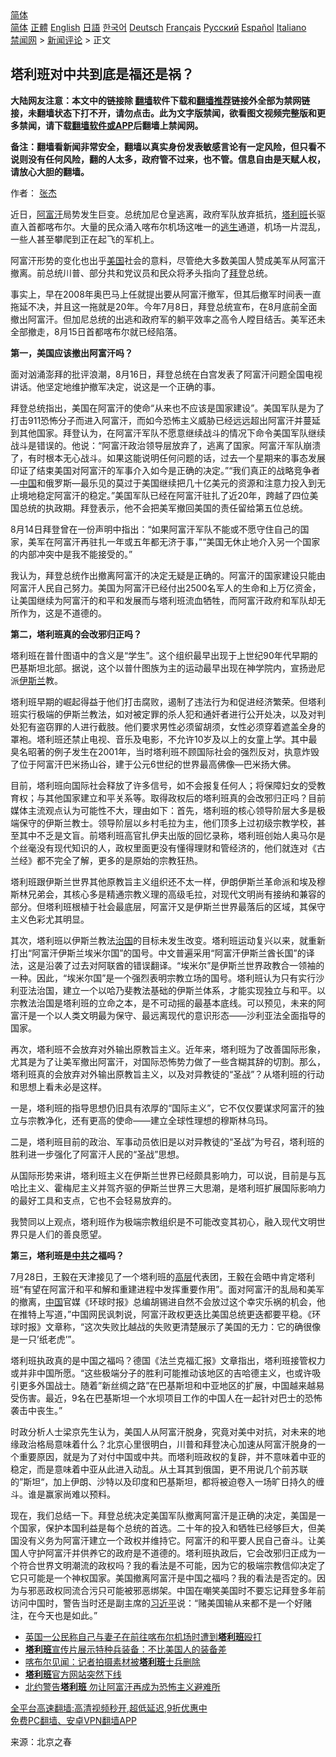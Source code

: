  <!-- 面包屑导航 --> <div class="breadcrumb"><!-- GTranslate: https://gtranslate.io/ -->  <div class="switcher notranslate">  <div class="selected">  <a href="#" onclick="return false;"> 简体</a>  </div>  <div class="option">  <a href="https://www.bannedbook.org" onclick="doGTranslate('zh-CN|zh-CN');jQuery('div.switcher div.selected a').html(jQuery(this).html());return false;" title="简体中文" class="nturl selected"> 简体</a>  <a href="https://www.bannedbook.org/zh-tw/" onclick="doGTranslate('zh-CN|zh-TW');jQuery('div.switcher div.selected a').html(jQuery(this).html());return false;" title="繁體中文" class="nturl"> 正體</a>  <a href="https://www.bannedbook.org/en/" onclick="doGTranslate('zh-CN|en');jQuery('div.switcher div.selected a').html(jQuery(this).html());return false;" title="English" class="nturl"> English</a>  <a href="https://www.bannedbook.org/ja/" onclick="doGTranslate('zh-CN|ja');jQuery('div.switcher div.selected a').html(jQuery(this).html());return false;" title="日本語" class="nturl"> 日語</a>  <a href="https://www.bannedbook.org/ko/" onclick="doGTranslate('zh-CN|ko');jQuery('div.switcher div.selected a').html(jQuery(this).html());return false;" title="한국어" class="nturl"> 한국어</a>  <a href="https://www.bannedbook.org/de/" onclick="doGTranslate('zh-CN|de');jQuery('div.switcher div.selected a').html(jQuery(this).html());return false;" title="Deutsch" class="nturl"> Deutsch</a>  <a href="https://www.bannedbook.org/fr/" onclick="doGTranslate('zh-CN|fr');jQuery('div.switcher div.selected a').html(jQuery(this).html());return false;" title="Français" class="nturl"> Français</a>  <a href="https://www.bannedbook.org/ru/" onclick="doGTranslate('zh-CN|ru');jQuery('div.switcher div.selected a').html(jQuery(this).html());return false;" title="Русский" class="nturl"> Русский</a>  <a href="https://www.bannedbook.org/es/" onclick="doGTranslate('zh-CN|es');jQuery('div.switcher div.selected a').html(jQuery(this).html());return false;" title="Español" class="nturl"> Español</a>  <a href="https://www.bannedbook.org/it/" onclick="doGTranslate('zh-CN|it');jQuery('div.switcher div.selected a').html(jQuery(this).html());return false;" title="Italiano" class="nturl"> Italiano</a>  </div>  </div>      <div class='breadcrumb-sub'><!-- Breadcrumb NavXT 6.3.0 --> <a href="https://www.bannedbook.org/" class="home">禁闻网</a> &gt; <a href="https://www.bannedbook.org/bnews/comments/" class="category">新闻评论</a> &gt; 正文</div></div><h2>塔利班对中共到底是福还是祸？</h2> <p class="notice"><b>大陆网友注意：本文中的链接除 <a href="https://github.com/bannedbook/fanqiang" >翻墙</a>软件下载和<a href="https://github.com/killgcd/justmysocks/blob/master/README.md">翻墙推荐</a>链接外全部为禁网链接，未翻墙状态下打不开，请勿点击。此为文字版禁闻，欲看图文视频完整版和更多禁闻，请下载<a href="https://github.com/bannedbook/fanqiang">翻墙软件或APP</a>后翻墙上禁闻网。</p><p>备注：翻墙看新闻非常安全，翻墙以真实身份发表敏感言论有一定风险，但只看不说则没有任何风险，翻的人太多，政府管不过来，也不管。信息自由是天赋人权，请放心大胆的翻墙。</b></p>  <div class="entry"> <p>作者： <a href="https://www.bannedbook.org/bnews/tag/%e5%bc%a0%e6%9d%b0/" class="st_tag internal_tag" rel="tag" title="标签 张杰 下的日志">张杰</a></p> <p>近日，<a href="https://www.bannedbook.org/bnews/tag/%e9%98%bf%e5%af%8c%e6%b1%97/" class="st_tag internal_tag" rel="tag" title="标签 阿富汗 下的日志">阿富汗</a>局势发生巨变。总统加尼仓皇逃离，政府军队放弃抵抗，<a href="https://www.bannedbook.org/bnews/tag/%e5%a1%94%e5%88%a9%e7%8f%ad/" class="st_tag internal_tag" rel="tag" title="标签 塔利班 下的日志">塔利班</a>长驱直入首都喀布尔。大量的民众涌入喀布尔机场这唯一的<span class='wp_keywordlink'><a href="https://www.bannedbook.org/forum5/topic38.html" title="劫难逃生有秘诀" target="_blank">逃生</a></span>通道，机场一片混乱，一些人甚至攀爬到正在起飞的军机上。</p> <p>阿富汗形势的变化也出乎<a href="https://www.bannedbook.org/bnews/tag/%e7%be%8e%e5%9b%bd/" class="st_tag internal_tag" rel="tag" title="标签 美国 下的日志">美国</a>社会的意料，尽管绝大多数美国人赞成美军从阿富汗撤离。前总统川普、部分共和党议员和民众将矛头指向了<a href="https://www.bannedbook.org/bnews/tag/%e6%8b%9c%e7%99%bb/" class="st_tag internal_tag" rel="tag" title="标签 拜登 下的日志">拜登</a>总统。</p> <p>事实上，早在2008年奥巴马上任就提出要从阿富汗撤军，但其后撤军时间表一直拖延不决，并且这一拖就是20年。今年7月8日，拜登总统宣布，在8月底前全面撤出阿富汗。但加尼总统的出逃和政府军的躺平效率之高令人瞠目结舌。美军还未全部撤走，8月15日首都喀布尔就已经陷落。</p> <p><strong>第一，美国应该撤出阿富汗吗？</strong></p> <p>面对汹涌澎拜的批评浪潮，8月16日，拜登总统在白宫发表了阿富汗问题全国电视讲话。他坚定地维护撤军决定，说这是一个正确的事。</p>  <p>拜登总统指出，美国在阿富汗的使命“从来也不应该是国家建设”。美国军队是为了打击911恐怖分子而进入阿富汗，而如今恐怖主义威胁已经远远超出阿富汗并蔓延到其他国家。拜登认为，在阿富汗军队不愿意继续战斗的情况下命令美国军队继续战斗是错误的。他说：“阿富汗政治领导层放弃了，逃离了国家。阿富汗军队崩溃了，有时根本无心战斗。如果这能说明任何问题的话，过去一个星期来的事态发展印证了结束美国对阿富汗的军事介入如今是正确的决定。”“我们真正的战略竞争者&#8212;<span class='wp_keywordlink_affiliate'><a href="https://www.bannedbook.org/" title="中国" target="_blank">中国</a></span>和俄罗斯&#8212;最乐见的莫过于美国继续把几十亿美元的资源和注意力投入到无止境地稳定阿富汗的稳定。”美国军队已经在阿富汗驻扎了近20年，跨越了四位美国总统的执政期。拜登表示，他不会把美军撤回美国的责任留给第五位总统。</p> <p>8月14日拜登曾在一份声明中指出：“如果阿富汗军队不能或不愿守住自己的国家，美军在阿富汗再驻扎一年或五年都无济于事，”“美国无休止地介入另一个国家的内部冲突中是我不能接受的。”</p> <p>我认为，拜登总统作出撤离阿富汗的决定无疑是正确的。阿富汗的国家建设只能由阿富汗人民自己努力。美国为阿富汗已经付出2500名军人的生命和上万亿资金，让美国继续为阿富汗的和平和发展而与塔利班流血牺牲，而阿富汗政府和军队却无所作为，这是不道德的。</p> <p><strong>第二，塔利班真的会改邪归正吗？</strong></p> <p>塔利班在普什图语中的含义是“学生”。这个组织最早出现于上世纪90年代早期的巴基斯坦北部。据说，这个以普什图族为主的运动最早出现在神学院内，宣扬逊尼派<a href="https://www.bannedbook.org/bnews/tag/%e4%bc%8a%e6%96%af%e5%85%b0/" class="st_tag internal_tag" rel="tag" title="标签 伊斯兰 下的日志">伊斯兰</a>教。</p> <p>塔利班早期的崛起得益于他们打击腐败，遏制了违法行为和促进经济繁荣。但塔利班实行极端的伊斯兰教法，如对被定罪的杀人犯和通奸者进行公开处决，以及对判处犯有盗窃罪的人进行截肢。他们要求男性必须留胡须，女性必须穿着遮盖全身的罩袍。塔利班还禁止电视、音乐及电影，不允许10岁及以上的女童上学。其中最臭名昭著的例子发生在2001年，当时塔利班不顾国际社会的强烈反对，执意炸毁了位于阿富汗巴米扬山谷，建于公元6世纪的世界最高佛像—巴米扬大佛。</p>  <p>目前，塔利班向国际社会释放了许多信号，如不会报复任何人；将保障妇女的受教育权；与其他国家建立和平关系等。取得政权后的塔利班真的会改邪归正吗？目前媒体主流观点认为可能性不大，理由如下：首先，塔利班的核心领导阶层大多是极端保守的伊斯兰教士。领导阶层以乡村毛拉为主，他们顶多上过初级宗教学校，甚至其中不乏是文盲。前塔利班高官扎伊夫出版的回忆录称，塔利班创始人奥马尔是个丝毫没有现代知识的人，政权里面更没有懂得理财和管经济的，他们就连对《古兰经》都不完全了解，更多的是原始的宗教狂热。</p> <p>塔利班跟伊斯兰世界其他原教旨主义组织还不太一样，伊朗伊斯兰革命派和埃及穆斯林兄弟会，其核心多是精通宗教义理的高级毛拉，对现代文明尚有接纳和兼容的部分。但塔利班根植于社会最底层，阿富汗又是伊斯兰世界最落后的区域，其保守主义色彩尤其明显。</p> <p>其次，塔利班以伊斯兰教法<span class='wp_keywordlink'><a href="https://www.bannedbook.org/forum24/topic8925.html" title="《治国大道》" target="_blank">治国</a></span>的目标未发生改变。塔利班运动复兴以来，就重新打出“阿富汗伊斯兰埃米尔国”的国号。中文普遍采用“阿富汗伊斯兰酋长国”的译法，这是沿袭了过去对阿联酋的错误翻译。“埃米尔”是伊斯兰世界政教合一领袖的一种。因此，“埃米尔国”是一个强烈表明宗教立场的国号。塔利班认为只有实行沙利亚法治国，建立一个以哈乃斐教法基础的伊斯兰体系，才能实现独立与和平。以宗教法治国是塔利班的立命之本，是不可动摇的最基本底线。可以预见，未来的阿富汗是一个以人类文明最为保守、最远离现代的意识形态——沙利亚法全面指导的国家。</p> <p>再次，塔利班不会放弃对外输出原教旨主义。近年来，塔利班为了改善国际形象，尤其是为了让美军撤出阿富汗，对国际恐怖势力做了一些含糊其辞的切割。那么，塔利班真的会放弃对外输出原教旨主义，以及对异教徒的“圣战”？从塔利班的行动和思想上看未必是这样。</p> <p>一是，塔利班的指导思想仍旧具有浓厚的“国际主义”，它不仅仅要谋求阿富汗的独立与宗教净化，还有更高的使命——建立全球性理想的穆斯林乌玛。</p> <p>二是，塔利班目前的政治、军事动员依旧是以对异教徒的“圣战”为号召，塔利班的胜利进一步强化了阿富汗人民的“圣战”思想。</p>  <p>从国际形势来讲，塔利班主义在伊斯兰世界已经颇具影响力，可以说，目前是与瓦哈比主义、霍梅尼主义并驾齐驱的伊斯兰世界三大思潮，是塔利班扩展国际影响力的最好工具和支点，它也不会轻易放弃的。</p> <p>我赞同以上观点，塔利班作为极端宗教组织是不可能改变其初心，融入现代文明世界只是人们的善良愿望。</p> <p><strong>第三，塔利班是<a href="https://www.bannedbook.org/bnews/tag/%e4%b8%ad%e5%85%b1/" class="st_tag internal_tag" rel="tag" title="标签 中共 下的日志">中共</a>之福吗？</strong></p> <p>7月28日，王毅在天津接见了一个塔利班的<span class='wp_keywordlink_affiliate'><a href="https://www.bannedbook.org/bnews/ccpdope/" title="中共高层内幕" target="_blank">高层</a></span>代表团，王毅在会晤中肯定塔利班“有望在阿富汗和平和解和重建进程中发挥重要作用”。面对阿富汗的乱局和美军的撤离，<a href="https://www.bannedbook.org/bnews/tag/%E4%B8%AD%E5%9B%BD/" class="st_tag internal_tag" rel="tag" title="标签 中国 下的日志">中国</a>官媒《环球时报》总编胡锡进自然不会放过这个幸灾乐祸的机会，他在推特上写道，&#8221;中国网民讽刺说，阿富汗政权更迭比美国总统更迭都要平稳。《环球时报》文章称，“这次失败比越战的失败更清楚展示了美国的无力：它的确很像是一只&#8217;纸老虎&#8217;”。</p> <p>塔利班执政真的是中国之福吗？德国《法兰克福汇报》文章指出，塔利班接管权力或并非中国所愿。“这些极端分子的胜利可能推动该地区的吉哈德主义，也或许吸引更多外国战士。随着&#8221;新丝绸之路&#8221;在巴基斯坦和中亚地区的扩展，中国越来越易受伤害。最近，9名在巴基斯坦一个水坝项目工作的中国人在一起针对巴士的恐怖袭击中丧生。”</p> <p>时政分析人士梁京先生认为，美国人从阿富汗脱身，究竟对美中对抗，对未来的地缘政治格局意味着什么？北京心里很明白，川普和拜登决心加速从阿富汗脱身的一个重要原因，就是为了对付中国或中共。而塔利班政权的复辟，并不意味着中亚的稳定，而是意味着中亚从此进入动乱。从土耳其到俄国，更不用说几个前苏联的”斯坦“，加上伊朗、沙特以及印度和巴基斯坦，都将被迫卷入一场旷日持久的缠斗。谁是赢家尚难以预料。</p>  <p>现在，我们总结一下。拜登总统决定美国军队撤离阿富汗是正确的决定，美国是一个国家，保护本国利益是每个总统的首选。二十年的投入和牺牲已经够巨大，但美国没有义务为阿富汗建立一个政权并维持它。阿富汗的和平要人民自己奋斗。让美国人守护阿富汗并供养它的政府是不道德的。塔利班执政后，它会改邪归正成为一个符合世界文明潮流的政权吗？我的看法是不可能，因为它的极端宗教信仰决定了它只可能是一个神权国家。美国撤离阿富汗是中国之福吗？我的看法是否定的。因为与邪恶政权同流合污只可能被邪恶绑架。中国在嘲笑美国时不要忘记拜登多年前访问中国时，警告当时还是副主席的<a href="https://www.bannedbook.org/bnews/tag/%e4%b9%a0%e8%bf%91%e5%b9%b3/" class="st_tag internal_tag" rel="tag" title="标签 习近平 下的日志">习近平</a>说：“赌美国输从来都不是一个好赌注，在今天也是如此。”</p> <ul class='op-related-articles' title='相关阅读'> <li><a href='https://www.bannedbook.org/bnews/baitai/20210821/1610608.html' target='_blank'>英国一公民称自己与妻子在前往喀布尔机场时遭到<b>塔利班</b>殴打</a></li> <li><a href='https://www.bannedbook.org/bnews/baitai/20210821/1610607.html' target='_blank'><b>塔利班</b>宣传片展示特种兵装备：不比美国人的装备差</a></li> <li><a href='https://www.bannedbook.org/bnews/baitai/20210821/1610604.html' target='_blank'>喀布尔见闻：记者拍摄素材被<b>塔利班</b>士兵删除</a></li> <li><a href='https://www.bannedbook.org/bnews/baitai/20210821/1610601.html' target='_blank'><b>塔利班</b>官方网站突然下线</a></li> <li><a href='https://www.bannedbook.org/bnews/comments/20210821/1610563.html' target='_blank'>北约警告<b>塔利班</b> 勿让阿富汗再成为恐怖主义避难所</a></li> </ul> <p class="texttj"> <a href="https://github.com/bannedbook/fanqiang/wiki/V2ray%E6%9C%BA%E5%9C%BA" target="_blank">全平台高速翻墙:高清视频秒开,超低延迟,9折优惠中</a><br/> <a href="https://github.com/bannedbook/fanqiang/wiki/%E7%A6%81%E9%97%BB%E7%BD%91%E5%AE%89%E5%8D%93%E7%BF%BB%E5%A2%99%E6%96%B0%E9%97%BBAPP" target="_blank">免费PC翻墙、安卓VPN翻墙APP</a></p><p> 来源：北京之春 </p><a name='sharetosocial'></a>  <div style="margin-bottom:5px;padding-bottom:5px;clear:both"> <div id="archive-pix-1" class="banner-ads"> <!-- AuctionX Display platform tag START --> <div id="26318x728x90x621x_ADSLOT2" clicktrack="%%CLICK_URL_ESC%%"></div> <!-- AuctionX Display platform tag END --> </div> <div id="archive-pix-2" class="banner-ads"> <!-- AuctionX Display platform tag START --> <div id="26315x300x250x621x_ADSLOT2" clicktrack="%%CLICK_URL_ESC%%"></div> <!-- AuctionX Display platform tag END --> </div> </div>  <div id="archive-pix-1" class="banner-ads"> <!-- AuctionX Display platform tag START --> <div id="26318x728x90x621x_ADSLOT3" clicktrack="%%CLICK_URL_ESC%%"></div> <!-- AuctionX Display platform tag END --> </div> </div><!--END ENTRY--> 